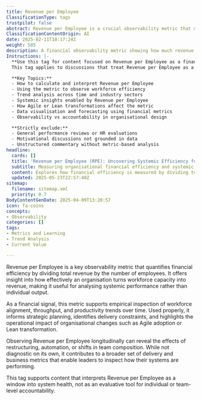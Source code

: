```yaml
---
title: Revenue per Employee
ClassificationType: tags
trustpilot: false
abstract: Revenue per Employee is a crucial observability metric that measures an organisation's financial efficiency by calculating total revenue divided by the number of employees. This metric provides valuable insights into how effectively an organisation converts its workforce capacity into revenue, allowing for the analysis of systemic performance rather than focusing on individual contributions. It serves as a financial signal that facilitates empirical examination of workforce alignment, throughput, and productivity trends over time. When utilised appropriately, Revenue per Employee aids in strategic planning, identifies delivery constraints, and assesses the operational impact of organisational changes, such as the adoption of Agile methodologies or Lean transformations. By monitoring this metric over time, organisations can uncover the effects of restructuring, automation, or changes in team composition. Although it is not a diagnostic tool on its own, it plays a significant role in a broader set of delivery and business metrics, enabling leaders to evaluate the performance of their systems. This perspective positions Revenue per Employee as a lens through which to understand system health, rather than as a means of assessing individual or team accountability.
ClassificationContentOrigin: AI
date: 2025-02-11T10:17:24Z
weight: 585
description: A financial observability metric showing how much revenue is generated per employee, used to inspect workforce efficiency and strategic alignment over time.
Instructions: |-
  **Use this tag for content focused on Revenue per Employee as a financial observability metric.**  
  This tag applies to discussions that treat Revenue per Employee as a signal of workforce efficiency, organisational throughput, and systemic financial performance. It should be used where the metric is applied to inspect, compare, or evaluate organisational effectiveness through empirical data.

  **Key Topics:**
  - How to calculate and interpret Revenue per Employee
  - Using the metric to observe workforce efficiency
  - Trend analysis across time and industry sectors
  - Systemic insights enabled by Revenue per Employee
  - How Agile or Lean transformations affect the metric
  - Data visualisation and forecasting using financial metrics
  - Observability vs accountability in organisational design

  **Strictly exclude:**  
  - General performance reviews or HR evaluations  
  - Motivational discussions not grounded in data  
  - Unstructured commentary without metric-based analysis
headline:
  cards: []
  title: 'Revenue per Employee (RPE): Uncovering Systemic Efficiency for Strategic Organisational Growth'
  subtitle: Measuring organisational financial efficiency and systemic performance by tracking how workforce capacity translates into revenue, supporting data-driven decision making
  content: Explores how financial efficiency is measured by dividing total revenue by workforce size, enabling systemic analysis of organisational throughput, productivity, and alignment. Covers empirical inspection, strategic planning, delivery constraints, and the impact of structural or operational changes, drawing on evidence-based and flow-oriented management perspectives.
  updated: 2025-05-23T22:57:48Z
sitemap:
  filename: sitemap.xml
  priority: 0.7
BodyContentGenDate: 2025-04-09T13:20:57
icon: fa-coins
concepts:
- Observability
categories: []
tags:
- Metrics and Learning
- Trend Analysis
- Current Value

---
```

Revenue per Employee is a key observability metric that quantifies financial efficiency by dividing total revenue by the number of employees. It offers insight into how effectively an organisation turns workforce capacity into revenue, making it useful for analysing systemic performance rather than individual output.

As a financial signal, this metric supports empirical inspection of workforce alignment, throughput, and productivity trends over time. Used properly, it informs strategic planning, identifies delivery constraints, and highlights the operational impact of organisational changes such as Agile adoption or Lean transformation.

Observing Revenue per Employee longitudinally can reveal the effects of restructuring, automation, or shifts in team composition. While not diagnostic on its own, it contributes to a broader set of delivery and business metrics that enable leaders to inspect how their systems are performing.

This tag supports content that interprets Revenue per Employee as a window into system health, not as an evaluative tool for individual or team-level accountability.
